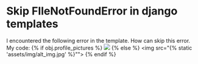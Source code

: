 
# Skip FIleNotFoundError in django templates

I encountered the following error in the template. How can skip this error. My code:
{% if obj.profile_pictures %}
<img src="{{ obj.profile_pictures.url }}" >
{% else %}
<img src="{% static 'assets/img/alt_img.jpg' %}"">
{% endif %}



        